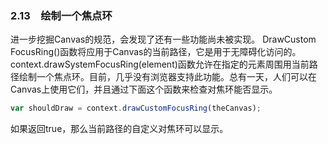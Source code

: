 ### 2.13　绘制一个焦点环

进一步挖掘Canvas的规范，会发现了还有一些功能尚未被实现。 DrawCustom FocusRing()函数将应用于Canvas的当前路径，它是用于无障碍化访问的。context.drawSystemFocusRing(element)函数允许在指定的元素周围用当前路径绘制一个焦点环。目前，几乎没有浏览器支持此功能。总有一天，人们可以在Canvas上使用它们，并且通过下面这个函数来检查对焦环能否显示。

```javascript
var shouldDraw = context.drawCustomFocusRing(theCanvas);
```

如果返回true，那么当前路径的自定义对焦环可以显示。

